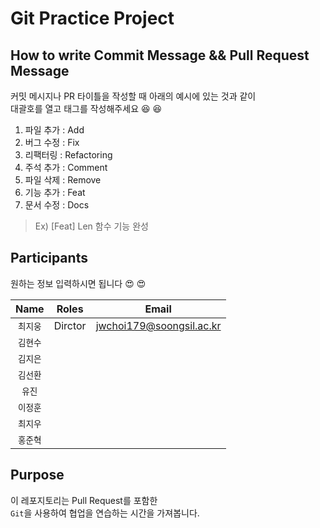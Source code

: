 # Git Practice Project

## How to write Commit Message && Pull Request Message

커밋 메시지나 PR 타이틀을 작성할 때 아래의 예시에 있는 것과 같이 \
대괄호를 열고 태그를 작성해주세요 😆 😆

1. 파일 추가 : Add
2. 버그 수정 : Fix
3. 리팩터링 : Refactoring
4. 주석 추가 : Comment
5. 파일 삭제 : Remove
6. 기능 추가 : Feat
7. 문서 수정 : Docs

> Ex) [Feat] Len 함수 기능 완성

## Participants

원하는 정보 입력하시면 됩니다 😍 😍

|   Name   |  Roles  |          Email           |
| :------: | :-----: | :----------------------: |
| `최지웅` | Dirctor | jwchoi179@soongsil.ac.kr |
| `김현수` |         |
| `김지은` |         |
| `김선환` |         |
|  `유진`  |         |
| `이정훈` |         |
| `최지우` |         |
| `홍준혁` |         |

## Purpose

이 레포지토리는 Pull Request를 포함한 \
`Git`을 사용하여 협업을 연습하는 시간을 가져봅니다.
